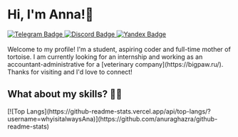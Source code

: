 <h1>Hi, I'm Anna!👋</h1>

<div id="badges">
  <a href="https://t.me/annsfnva">
      <img src="https://img.shields.io/badge/@annsfnva-0088cc?logo=telegram&logoColor=white" alt="Telegram Badge"/>
  </a>
  <a href="Discordapp.com/users/657600391147552799">
      <img src="https://img.shields.io/badge/@whyisitalwaysana-7289da?logo=discord&logoColor=white" alt="Discord Badge"/>
  </a>
  <a href="https://mail.yandex.ru">
      <img src="https://img.shields.io/badge/@annasafonova.info@yandex.ru-FFCC00?logo=pinboard&logoColor=red" alt="Yandex Badge"/>
  </a>
</div>
</br>
Welcome to my profile! I'm a student, aspiring coder and full-time mother of tortoise. I am currently looking for an internship and working as an accountant-administrative for a [veterinary company](https://bigpaw.ru/). Thanks for visiting and I'd love to connect!

<h2>What about my skills? 👩‍💻</h2>
[![Top Langs](https://github-readme-stats.vercel.app/api/top-langs/?username=whyisitalwaysAna)](https://github.com/anuraghazra/github-readme-stats)



